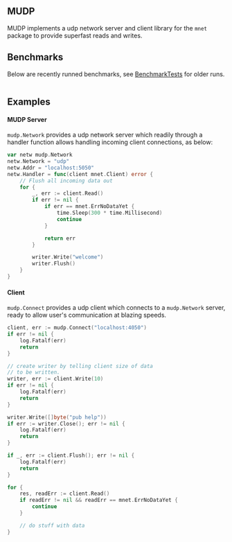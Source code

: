 MUDP
-------
MUDP implements a udp network server and client library for the `mnet` package to provide superfast reads and writes.

## Benchmarks

Below are recently runned benchmarks, see [BenchmarkTests](./benchmark.txt) for older runs.

```bash

```

## Examples

#### MUDP Server
`mudp.Network` provides a udp network server which readily through a handler function allows handling incoming client connections, as below: 

```go
var netw mudp.Network
netw.Network = "udp"
netw.Addr = "localhost:5050"
netw.Handler = func(client mnet.Client) error {
    // Flush all incoming data out
    for {
        _, err := client.Read()
        if err != nil {
            if err == mnet.ErrNoDataYet {
                time.Sleep(300 * time.Millisecond)
                continue
            }

            return err
        }

        writer.Write("welcome")
        writer.Flush()
    }
}

```

#### Client

`mudp.Connect` provides a udp client which connects to a `mudp.Network` server, ready to allow user's communication at blazing speeds.

```go
client, err := mudp.Connect("localhost:4050")
if err != nil {
    log.Fatalf(err)
    return
}

// create writer by telling client size of data
// to be written.
writer, err := client.Write(10)
if err != nil {
    log.Fatalf(err)
    return
}

writer.Write([]byte("pub help"))
if err := writer.Close(); err != nil {
    log.Fatalf(err)
    return
}

if _, err := client.Flush(); err != nil {
    log.Fatalf(err)
    return
}

for {
    res, readErr := client.Read()
    if readErr != nil && readErr == mnet.ErrNoDataYet {
        continue
    }

    // do stuff with data
}
```

